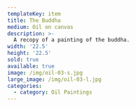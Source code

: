 ```yaml
---
templateKey: item
title: The Buddha
medium: Oil on canvas
description: >-
  A recopy of a painting of the buddha.
width: '22.5'
height: '22.5'
sold: true
available: true
image: /img/oil-03-s.jpg
large_image: /img/oil-03-l.jpg
categories:
  - category: Oil Paintings
---
```


